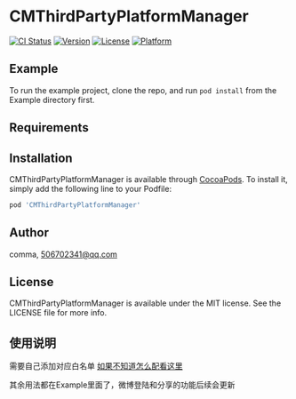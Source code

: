 # CMThirdPartyPlatformManager

[![CI Status](http://img.shields.io/travis/comma/CMThirdPartyPlatformManager.svg?style=flat)](https://travis-ci.org/comma/CMThirdPartyPlatformManager)
[![Version](https://img.shields.io/cocoapods/v/CMThirdPartyPlatformManager.svg?style=flat)](http://cocoapods.org/pods/CMThirdPartyPlatformManager)
[![License](https://img.shields.io/cocoapods/l/CMThirdPartyPlatformManager.svg?style=flat)](http://cocoapods.org/pods/CMThirdPartyPlatformManager)
[![Platform](https://img.shields.io/cocoapods/p/CMThirdPartyPlatformManager.svg?style=flat)](http://cocoapods.org/pods/CMThirdPartyPlatformManager)

## Example

To run the example project, clone the repo, and run `pod install` from the Example directory first.

## Requirements

## Installation

CMThirdPartyPlatformManager is available through [CocoaPods](http://cocoapods.org). To install
it, simply add the following line to your Podfile:

```ruby
pod 'CMThirdPartyPlatformManager'
```

## Author

comma, 506702341@qq.com

## License

CMThirdPartyPlatformManager is available under the MIT license. See the LICENSE file for more info.

## 使用说明

需要自己添加对应白名单 [如果不知道怎么配看这里](https://www.jianshu.com/p/f974f4cbba18)

其余用法都在Example里面了，微博登陆和分享的功能后续会更新
